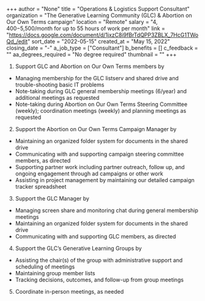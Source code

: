 +++
author = "None"
title = "Operations & Logistics Support Consultant"
organization = "The Generative Learning Community (GLC) & Abortion on Our Own Terms campaign"
location = "Remote"
salary = "$4,400-$5,500/month for up to 55 hours of work per month"
link = "https://docs.google.com/document/d/1jxzC8i9fBrTdQPP3ZBLX_7HcG1TWoQd_/edit"
sort_date = "2022-05-15"
created_at = "May 15, 2022"
closing_date = "-"
a_job_type = ["Consultant"]
b_benefits = []
c_feedback = ""
aa_degrees_required = "No degree required"
thumbnail = ""
+++
1) Support GLC and Abortion on Our Own Terms members by
- Managing membership for the GLC listserv and shared drive and trouble-shooting basic IT problems
- Note-taking during GLC general membership meetings (6/year) and additional meetings as requested
- Note-taking during Abortion on Our Own Terms Steering Committee (weekly); coordination meetings (weekly) and planning meetings as requested
2) Support the Abortion on Our Own Terms Campaign Manager by
- Maintaining an organized folder system for documents in the shared drive
- Communicating with and supporting campaign steering committee members, as directed
- Supporting partner work including partner outreach, follow up, and ongoing engagement through ad campaigns or other work 
- Assisting in project management by maintaining our detailed campaign tracker spreadsheet
3) Support the GLC Manager by
- Managing screen share and monitoring chat during general membership meetings
- Maintaining an organized folder system for documents in the shared drive
- Communicating with and supporting GLC members, as directed
4) Support the GLC’s Generative Learning Groups by
- Assisting the chair(s) of the group with administrative support and scheduling of meetings
- Maintaining group member lists
- Tracking decisions, outcomes, and follow-up from group meetings
5) Coordinate in-person meetings, as needed 